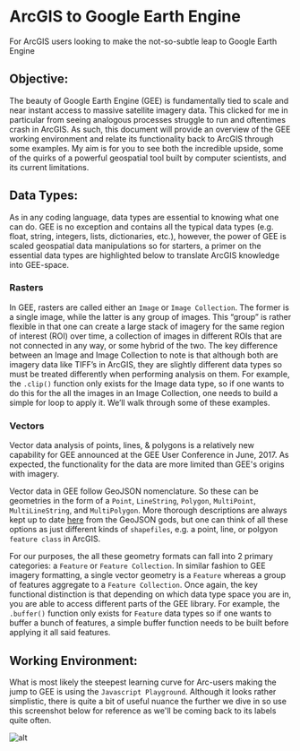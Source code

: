 # ArcGIS to Google Earth Engine
For ArcGIS users looking to make the not-so-subtle leap to Google Earth Engine

## Objective:
The beauty of Google Earth Engine (GEE) is fundamentally tied to scale and near instant access to massive satellite imagery data. This clicked for me in particular from seeing analogous processes struggle to run and oftentimes crash in ArcGIS. As such, this document will provide an overview of the GEE working environment and relate its functionality back to ArcGIS through some examples. My aim is for you to see both the incredible upside, some of the quirks of a powerful geospatial tool built by computer scientists, and its current limitations.

## Data Types:
As in any coding language, data types are essential to knowing what one can do. GEE is no exception and contains all the typical data types (e.g. float, string, integers, lists, dictionaries, etc.), however, the power of GEE is scaled geospatial data manipulations so for starters, a primer on the essential data types are highlighted below to translate ArcGIS knowledge into GEE-space.
### Rasters
In GEE, rasters are called either an `Image` or `Image Collection`. The former is a single image, while the latter is any group of images. This “group” is rather flexible in that one can create a large stack of imagery for the same region of interest (ROI) over time, a collection of images in different ROIs that are not connected in any way, or some hybrid of the two. The key difference between an Image and Image Collection to note is that although both are imagery data like TIFF’s in ArcGIS, they are slightly different data types so must be treated differently when performing analysis on them. For example, the `.clip()` function only exists for the Image data type, so if one wants to do this for the all the images in an Image Collection, one needs to build a simple for loop to apply it. We’ll walk through some of these examples.
### Vectors
Vector data analysis of points, lines, & polygons is a relatively new capability for GEE announced at the GEE User Conference in June, 2017. As expected, the functionality for the data are more limited than GEE's origins with imagery.

Vector data in GEE follow GeoJSON nomenclature. So these can be geometries in the form of a `Point`, `LineString`, `Polygon`, `MultiPoint`, `MultiLineString`, and `MultiPolygon`. More thorough descriptions are always kept up to date [here](http://geojson.org) from the GeoJSON gods, but one can think of all these options as just different kinds of `shapefiles`, e.g. a point, line, or polgyon `feature class` in ArcGIS.

For our purposes, the all these geometry formats can fall into 2 primary categories: a `Feature` or `Feature Collection`. In similar fashion to GEE imagery formatting, a single vector geometry is a `Feature` whereas a group of features aggregate to a `Feature Collection`. Once again, the key functional distinction is that depending on which data type space you are in, you are able to access different parts of the GEE library. For example, the `.buffer()` function only exists for `Feature` data types so if one wants to buffer a bunch of features, a simple buffer function needs to be built before applying it all said features.

## Working Environment:
What is most likely the steepest learning curve for Arc-users making the jump to GEE is using the `Javascript Playground`. Although it looks rather simplistic, there is quite a bit of useful nuance the further we dive in so use this screenshot below for reference as we'll be coming back to its labels quite often.

![alt](../master/images/gee_working_env.png?raw=true "GEE Working Environment")
